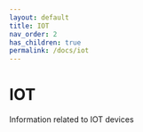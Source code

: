 ```yaml
---
layout: default
title: IOT
nav_order: 2
has_children: true
permalink: /docs/iot
---
```


# IOT

Information related to IOT devices